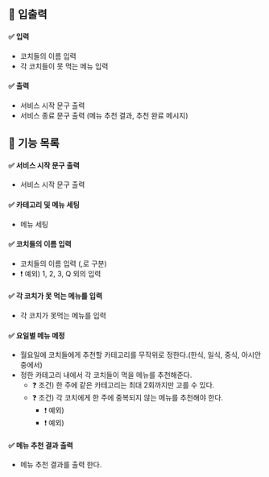 ## 🍄 입출력

#### ✅ 입력
- 코치들의 이름 입력
- 각 코치들이 못 먹는 메뉴 입력

#### ✅ 출력
- 서비스 시작 문구 출력
- 서비스 종료 문구 출력 (메뉴 추천 결과, 추천 완료 메시지)

## 🍄 기능 목록

#### ✅ 서비스 시작 문구 출력
- 서비스 시작 문구 출력

#### ✅ 카테고리 및 메뉴 세팅 
- 메뉴 세팅

#### ✅ 코치들의 이름 입력
- 코치들의 이름 입력 (,로 구분)
- ❗ 예외) 1, 2, 3, Q 외의 입력

#### ✅ 각 코치가 못 먹는 메뉴를 입력
- 각 코치가 못먹는 메뉴를 입력

#### ✅ 요일별 메뉴 메정
- 월요일에 코치들에게 추천할 카테고리를 무작위로 정한다.(한식, 일식, 중식, 아시안 중에서)
- 정한 카테고리 내에서 각 코치들이 먹을 메뉴를 추천해준다.
  - ❓ 조건) 한 주에 같은 카테고리는 최대 2회까지만 고를 수 있다.
  - ❓ 조건) 각 코치에게 한 주에 중복되지 않는 메뉴를 추천해야 한다.
    - ❗ 예외) 
    - ❗ 예외) 


#### ✅ 메뉴 추천 결과 출력
- 메뉴 추천 결과를 출력 한다.
